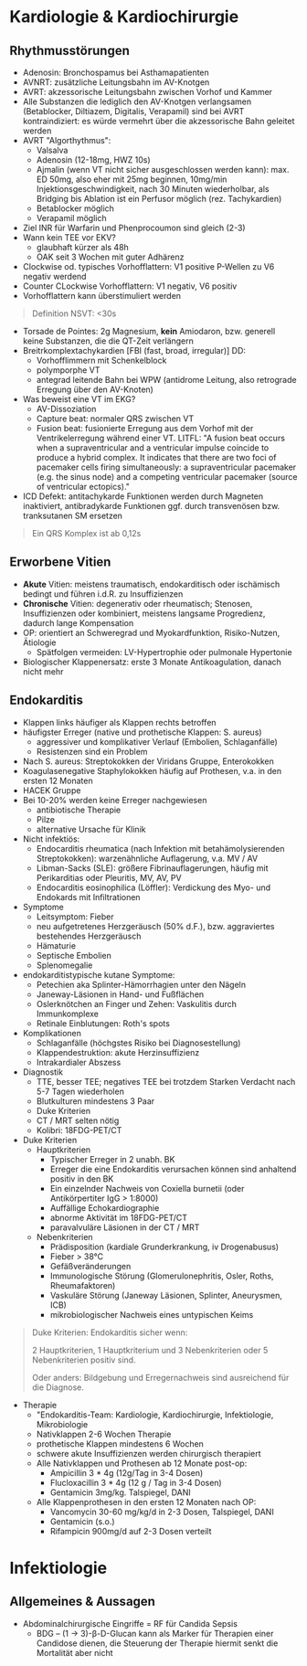# Kardiologie & Kardiochirurgie

## Rhythmusstörungen

- Adenosin: Bronchospamus bei Asthamapatienten
- AVNRT: zusätzliche Leitungsbahn im AV-Knotgen
- AVRT: akzessorische Leitungsbahn zwischen Vorhof und Kammer
- Alle Substanzen die lediglich den AV-Knotgen verlangsamen (Betablocker, Diltiazem, Digitalis, Verapamil) sind bei AVRT kontraindiziert: es würde vermehrt über die akzessorische Bahn geleitet werden
- AVRT "Algorthythmus":
  - Valsalva
  - Adenosin (12-18mg, HWZ 10s)
  - Ajmalin (wenn VT nicht sicher ausgeschlossen werden kann): max. ED 50mg, also eher mit 25mg beginnen, 10mg/min Injektionsgeschwindigkeit, nach 30 Minuten wiederholbar, als Bridging bis Ablation ist ein Perfusor möglich (rez. Tachykardien)
  - Betablocker möglich
  - Verapamil möglich
- Ziel INR für Warfarin und Phenprocoumon sind gleich (2-3)
- Wann kein TEE vor EKV?
  - glaubhaft kürzer als 48h
  - OAK seit 3 Wochen mit guter Adhärenz
- Clockwise od. typisches Vorhofflattern: V1 positive P-Wellen zu V6 negativ werdend
- Counter CLockwise Vorhofflattern: V1 negativ, V6 positiv
- Vorhofflattern kann überstimuliert werden

> Definition NSVT: <30s

- Torsade de Pointes: 2g Magnesium, **kein** Amiodaron, bzw. generell keine Substanzen, die die QT-Zeit verlängern
- Breitrkomplextachykardien [FBI (fast, broad, irregular)] DD:
  - Vorhofflimmern mit Schenkelblock
  - polymporphe VT
  - antegrad leitende Bahn bei WPW (antidrome Leitung, also retrograde Erregung über den AV-Knoten)
- Was beweist eine VT im EKG?
  - AV-Dissoziation
  - Capture beat: normaler QRS zwischen VT
  - Fusion beat: fusionierte Erregung aus dem Vorhof mit der Ventrikelerregung während einer VT. LITFL: "A fusion beat occurs when a supraventricular and a ventricular impulse coincide to produce a hybrid complex. It indicates that there are two foci of pacemaker cells firing simultaneously: a supraventricular pacemaker (e.g. the sinus node) and a competing ventricular pacemaker (source of ventricular ectopics)."
- ICD Defekt: antitachykarde Funktionen werden durch Magneten inaktiviert, antibradykarde Funktionen ggf. durch transvenösen bzw. tranksutanen SM ersetzen

> Ein QRS Komplex ist ab 0,12s

## Erworbene Vitien

- **Akute** Vitien: meistens traumatisch, endokarditisch oder ischämisch bedingt und führen i.d.R. zu Insuffizienzen
- **Chronische** Vitien: degenerativ oder rheumatisch; Stenosen, Insuffizienzen oder kombiniert, meistens langsame Progredienz, dadurch lange Kompensation
- OP: orientiert an Schweregrad und Myokardfunktion, Risiko-Nutzen, Ätiologie
  - Spätfolgen vermeiden: LV-Hypertrophie oder pulmonale Hypertonie
- Biologischer Klappenersatz: erste 3 Monate Antikoagulation, danach nicht mehr

## Endokarditis

- Klappen links häufiger als Klappen rechts betroffen
- häufigster Erreger (native und prothetische Klappen: S. aureus)
  - aggressiver und komplikativer Verlauf (Embolien, Schlaganfälle)
  - Resistenzen sind ein Problem 
- Nach S. aureus: Streptokokken der Viridans Gruppe, Enterokokken
- Koagulasenegative Staphylokokken häufig auf Prothesen, v.a. in den ersten 12 Monaten
- HACEK Gruppe
- Bei 10-20% werden keine Erreger nachgewiesen 
  - antibiotische Therapie
  - Pilze
  - alternative Ursache für Klinik
- Nicht infektiös:
  - Endocarditis rheumatica (nach Infektion mit betahämolysierenden Streptokokken): warzenähnliche Auflagerung, v.a. MV / AV
  - Libman-Sacks (SLE): größere Fibrinauflagerungen, häufig mit Perikarditias oder Pleuritis, MV, AV, PV
  - Endocarditis eosinophilica (Löffler): Verdickung des Myo- und Endokards mit Infiltrationen
- Symptome
  - Leitsymptom: Fieber
  - neu aufgetretenes Herzgeräusch (50% d.F.), bzw. aggraviertes bestehendes Herzgeräusch
  - Hämaturie
  - Septische Embolien
  - Splenomegalie
- endokarditistypische kutane Symptome:
  - Petechien aka Splinter-Hämorrhagien unter den Nägeln
  - Janeway-Läsionen in Hand- und Fußflächen
  - Oslerknötchen an Finger und Zehen: Vaskulitis durch Immunkomplexe
  - Retinale Einblutungen: Roth's spots
- Komplikationen
  - Schlaganfälle (höchgstes Risiko bei Diagnosestellung)
  - Klappendestruktion: akute Herzinsuffizienz
  - Intrakardialer Abszess
- Diagnostik
  - TTE, besser TEE; negatives TEE bei trotzdem Starken Verdacht nach 5-7 Tagen wiederholen
  - Blutkulturen mindestens 3 Paar
  - Duke Kriterien
  - CT / MRT selten nötig
  - Kolibri: 18FDG-PET/CT
- Duke Kriterien
  - Hauptkriterien
    - Typischer Erreger in 2 unabh. BK
    - Erreger die eine Endokarditis verursachen können sind anhaltend positiv in den BK
    - Ein einzelnder Nachweis von Coxiella burnetii (oder Antikörpertiter IgG > 1:8000)
    - Auffällige Echokardiographie
    - abnorme Aktivität im 18FDG-PET/CT
    - paravalvuläre Läsionen in der CT / MRT
  - Nebenkriterien
    - Prädisposition (kardiale Grunderkrankung, iv Drogenabusus)
    - Fieber > 38°C
    - Gefäßveränderungen
    - Immunologische Störung (Glomerulonephritis, Osler, Roths, Rheumafaktoren)
    - Vaskuläre Störung (Janeway Läsionen, Splinter, Aneurysmen, ICB)
    - mikrobiologischer Nachweis eines untypischen Keims

> Duke Kriterien: Endokarditis sicher wenn:
>
> 2 Hauptkriterien, 1 Hauptkriterium und 3 Nebenkriterien oder 5 Nebenkriterien positiv sind. 
>
> Oder anders: Bildgebung und Erregernachweis sind ausreichend für die Diagnose.

- Therapie
  - "Endokarditis-Team: Kardiologie, Kardiochirurgie, Infektiologie, Mikrobiologie
  - Nativklappen 2-6 Wochen Therapie
  - prothetische Klappen mindestens 6 Wochen
  - schwere akute Insuffizienzen werden chirurgisch therapiert
  - Alle Nativklappen und Prothesen ab 12 Monate post-op:
    - Ampicillin 3 * 4g (12g/Tag in 3-4 Dosen)
    - Flucloxacillin 3 * 4g (12 g / Tag in 3-4 Dosen)
    - Gentamicin 3mg/kg. Talspiegel, DANI
  - Alle Klappenprothesen in den ersten 12 Monaten nach OP:
    - Vancomycin 30-60 mg/kg/d in 2-3 Dosen, Talspiegel, DANI
    - Gentamicin (s.o.)
    - Rifampicin 900mg/d auf 2-3 Dosen verteilt

# Infektiologie

## Allgemeines & Aussagen

- Abdominalchirurgische Eingriffe = RF für Candida Sepsis
  - BDG – (1 → 3)-β-D-Glucan kann als Marker für Therapien einer Candidose dienen, die Steuerung der Therapie hiermit senkt die Mortalität aber nicht

